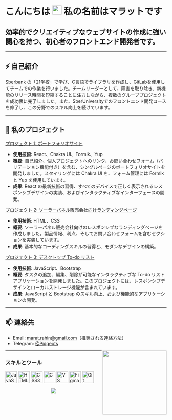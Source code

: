 # こんにちは <img src="https://github.com/sciencepal/sciencepal/blob/master/assets/Hi.gif" width="29px"> 私の名前はマラットです

## 効率的でクリエイティブなウェブサイトの作成に強い関心を持つ、初心者のフロントエンド開発者です。

---

## ⚡ 自己紹介

Sberbank の「21学校」で学び、C言語でライブラリを作成し、GitLabを使用してチームでの作業を行いました。チームリーダーとして、障害を取り除き、新機能のリリース時間を短縮することに注力しながら、複数のグループプロジェクトを成功裏に完了しました。また、SberUniversityでのフロントエンド開発コースを修了し、この分野でのスキル向上を続けています。

---

## 📂 私のプロジェクト

[プロジェクト 1: ポートフォリオサイト](https://pidgeots.github.io/portfolio/)
- **使用技術:** React、Chakra UI、Formik、Yup
- **概要:** 自己紹介、個人プロジェクトへのリンク、お問い合わせフォーム（バリデーション機能付き）を含む、シングルページのポートフォリオサイトを開発しました。スタイリングには Chakra UI を、フォーム管理には Formik と Yup を使用しています。
- **成果**: React の最新技術の習得、すべてのデバイスで正しく表示されるレスポンシブデザインの実装、およびインタラクティブなインターフェースの開発。

[プロジェクト 2: ソーラーパネル販売会社向けランディングページ](https://pidgeots.github.io/sberuniversity-project/)
- **使用技術**: HTML、CSS
- **概要**: ソーラーパネル販売会社向けのレスポンシブなランディングページを作成しました。製品情報、利点、そしてお問い合わせフォームを含むセクションを実装しています。
- **成果**: 基本的なコーディングスキルの習得と、モダンなデザインの構築。
  
[プロジェクト 3: デスクトップ To-do リスト](https://pidgeots.github.io/to-do-list/)
- **使用技術**: JavaScript、Bootstrap
- **概要**: タスクの追加、編集、削除が可能なインタラクティブな To-do リストアプリケーションを開発しました。このプロジェクトには、レスポンシブデザインとローカルストレージ機能が含まれています。
- **成果**: JavaScript と Bootstrap のスキル向上、および機能的なアプリケーションの開発。


---

## 📫 連絡先

- Email: [marat.rahin@gmail.com](mailto:marat.rahin@gmail.com)（推奨される連絡方法）
- Telegram: [@Pidgeots](https://t.me/Pidgeots)

<img align='right' src='https://user-images.githubusercontent.com/5713670/87202985-820dcb80-c2b6-11ea-9f56-7ec461c497c3.gif' width='200"'>

---

### スキルとツール

<p align="left">
<a href="https://developer.mozilla.org/en-US/docs/Web/JavaScript" target="_blank" rel="noreferrer"><img src="https://raw.githubusercontent.com/danielcranney/readme-generator/main/public/icons/skills/javascript-colored.svg" width="36" height="36" alt="JavaScript" /></a>
<a href="https://developer.mozilla.org/en-US/docs/Glossary/HTML5" target="_blank" rel="noreferrer"><img src="https://raw.githubusercontent.com/danielcranney/readme-generator/main/public/icons/skills/html5-colored.svg" width="36" height="36" alt="HTML5" /></a>
<a href="https://www.w3.org/TR/CSS/#css" target="_blank" rel="noreferrer"><img src="https://raw.githubusercontent.com/danielcranney/readme-generator/main/public/icons/skills/css3-colored.svg" width="36" height="36" alt="CSS3" /></a>
<a href="https://docs.microsoft.com/en-us/cpp/?view=msvc-170" target="_blank" rel="noreferrer"><img src="https://raw.githubusercontent.com/danielcranney/readme-generator/main/public/icons/skills/c-colored.svg" width="36" height="36" alt="C" /></a>
<a href="https://code.visualstudio.com/" target="_blank" rel="noreferrer"><img src="https://raw.githubusercontent.com/danielcranney/readme-generator/main/public/icons/skills/visualstudiocode.svg" width="36" height="36" alt="VS Code" /></a>
<a href="https://www.figma.com/" target="_blank" rel="noreferrer"><img src="https://raw.githubusercontent.com/danielcranney/readme-generator/main/public/icons/skills/figma-colored.svg" width="36" height="36" alt="Figma" /></a>
<a href="https://git-scm.com/" target="_blank" rel="noreferrer"><img src="https://raw.githubusercontent.com/danielcranney/readme-generator/main/public/icons/skills/git-colored.svg" width="36" height="36" alt="Git" /></a>
</p>

<p align="center">
  <img src="https://capsule-render.vercel.app/api?type=waving&color=gradient&height=60&section=footer&width=100"/>
</p>
